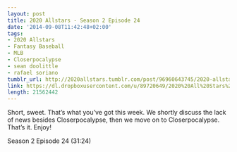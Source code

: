 ```yaml
---
layout: post
title: 2020 Allstars - Season 2 Episode 24
date: '2014-09-08T11:42:48+02:00'
tags:
- 2020 Allstars
- Fantasy Baseball
- MLB
- Closerpocalypse
- sean doolittle
- rafael soriano
tumblr_url: http://2020allstars.tumblr.com/post/96960643745/2020-allstars-season-2-episode-24
link: https://dl.dropboxusercontent.com/u/89720649/2020%20All%20Stars%20-%2020140907%20-%20Season%202%20Episode%2024%20%2839%29%20-%20Final.mp3
length: 21562442
---
```

Short, sweet.  That’s what you’ve got this week.  We shortly discuss the lack of news besides Closerpocalypse, then we move on to Closerpocalypse.  That’s it.  Enjoy!

Season 2 Episode 24 (31:24)
